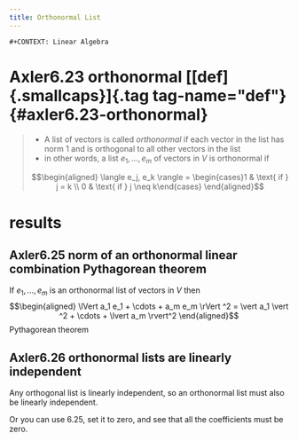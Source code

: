 ```yaml
---
title: Orthonormal List
---
```


```{=org}
#+CONTEXT: Linear Algebra
```
# Axler6.23 orthonormal [[def]{.smallcaps}]{.tag tag-name="def"} {#axler6.23-orthonormal}

> -   A list of vectors is called *orthonormal* if each vector in the
>     list has norm 1 and is orthogonal to all other vectors in the list
> -   in other words, a list $e_1, \ldots, e_m$ of vectors in $V$ is
>     orthonormal if
>
> $$\begin{aligned}
> \langle  e_j, e_k \rangle = \begin{cases}1 & \text{ if } j = k \\ 0 & \text{ if } j \neq  k\end{cases}
> \end{aligned}$$

# results

## Axler6.25 norm of an orthonormal linear combination Pythagorean theorem

If $e_1, \ldots, e_m$ is an orthonormal list of vectors in $V$ then
$$\begin{aligned}
   \lVert a_1 e_1 + \cdots + a_m e_m \rVert ^2 = \vert a_1 \vert ^2 + \cdots + \lvert a_m \rvert^2
   \end{aligned}$$ Pythagorean theorem

## Axler6.26 orthonormal lists are linearly independent

Any orthogonal list is linearly independent, so an orthonormal list must
also be linearly independent.

Or you can use 6.25, set it to zero, and see that all the coefficients
must be zero.
